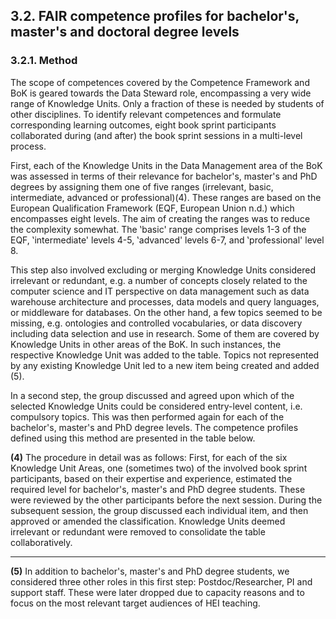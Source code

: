 ## 3.2. FAIR competence profiles for bachelor&#39;s, master&#39;s and doctoral degree levels

### 3.2.1. Method

The scope of competences covered by the Competence Framework and BoK is geared towards the Data Steward role, encompassing a very wide range of Knowledge Units. Only a fraction of these is needed by students of other disciplines. To identify relevant competences and formulate corresponding learning outcomes, eight book sprint participants collaborated during (and after) the book sprint sessions in a multi-level process.

First, each of the Knowledge Units in the Data Management area of the BoK was assessed in terms of their relevance for bachelor&#39;s, master&#39;s and PhD degrees by assigning them one of five ranges (irrelevant, basic, intermediate, advanced or professional)(4). These ranges are based on the European Qualification Framework (EQF, European Union n.d.) which encompasses eight levels. The aim of creating the ranges was to reduce the complexity somewhat. The ‛basic&#39; range comprises levels 1-3 of the EQF, ‛intermediate&#39; levels 4-5, ‛advanced&#39; levels 6-7, and ‛professional&#39; level 8.

This step also involved excluding or merging Knowledge Units considered irrelevant or redundant, e.g. a number of concepts closely related to the computer science and IT perspective on data management such as data warehouse architecture and processes, data models and query languages, or middleware for databases. On the other hand, a few topics seemed to be missing, e.g. ontologies and controlled vocabularies, or data discovery including data selection and use in research. Some of them are covered by Knowledge Units in other areas of the BoK. In such instances, the respective Knowledge Unit was added to the table. Topics not represented by any existing Knowledge Unit led to a new item being created and added (5).

In a second step, the group discussed and agreed upon which of the selected Knowledge Units could be considered entry-level content, i.e. compulsory topics. This was then performed again for each of the bachelor&#39;s, master&#39;s and PhD degree levels. The competence profiles defined using this method are presented in the table below.

**(4)** The procedure in detail was as follows: First, for each of the six Knowledge Unit Areas, one (sometimes two) of the involved book sprint participants, based on their expertise and experience, estimated the required level for bachelor&#39;s, master&#39;s and PhD degree students. These were reviewed by the other participants before the next session. During the subsequent session, the group discussed each individual item, and then approved or amended the classification. Knowledge Units deemed irrelevant or redundant were removed to consolidate the table collaboratively.

---

**(5)** In addition to bachelor&#39;s, master&#39;s and PhD degree students, we considered three other roles in this first step: Postdoc/Researcher, PI and support staff. These were later dropped due to capacity reasons and to focus on the most relevant target audiences of HEI teaching.
